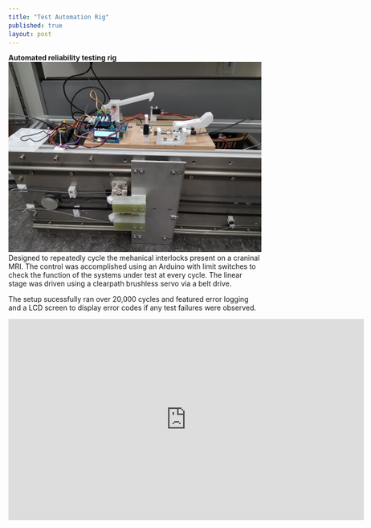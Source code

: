 ```yaml
---
title: "Test Automation Rig"
published: true
layout: post
---
```


**Automated reliability testing rig**
![rig](../assets/img/ReliabilityJig.jpg)
Designed to repeatedly cycle the mehanical interlocks present on a craninal MRI. The control was accomplished using an Arduino with limit switches to check the function of the systems under test at every cycle. The linear stage was driven using a clearpath brushless servo via a belt drive.

The setup sucessfully ran over 20,000 cycles and featured error logging and a LCD screen to display error codes if any test failures were observed.
<iframe width="708" height="400" src="https://www.youtube.com/embed/IqwbmJUWXjs" frameborder="0" allow="accelerometer; autoplay; encrypted-media; gyroscope; picture-in-picture" allowfullscreen></iframe>
